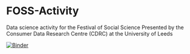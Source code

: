 # FOSS-Activity
Data science activity for the Festival of Social Science
Presented by the Consumer Data Research Centre (CDRC) at the University of Leeds

[![Binder](https://mybinder.org/badge_logo.svg)](https://mybinder.org/v2/gh/Leeds-CDRC/FOSS-Activity/main?labpath=FOSS%20Data%20Science%20Activity.ipynb)
